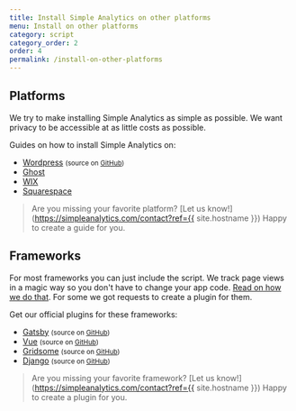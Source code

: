 ```yaml
---
title: Install Simple Analytics on other platforms
menu: Install on other platforms
category: script
category_order: 2
order: 4
permalink: /install-on-other-platforms
---
```


## Platforms

We try to make installing Simple Analytics as simple as possible. We want privacy to be accessible at as little costs as possible.

Guides on how to install Simple Analytics on:

- [Wordpress](/install-simple-analytics-on-wordpress) <small>(source on [GitHub](https://github.com/simpleanalytics/wordpress-plugin#readme))</small>
- [Ghost](/install-simple-analytics-on-ghost)
- [WIX](/install-simple-analytics-on-wix)
- [Squarespace](/install-simple-analytics-on-squarespace)

> Are you missing your favorite platform? [Let us know!](https://simpleanalytics.com/contact?ref={{ site.hostname }}) Happy to create a guide for you.

## Frameworks

For most frameworks you can just include the script. We track page views in a magic way so you don't have to change your app code. [Read on how we do that](/trigger-custom-page-views). For some we got requests to create a plugin for them.

Get our official plugins for these frameworks:

- [Gatsby](https://www.npmjs.com/package/gatsby-plugin-simple-analytics) <small>(source on [GitHub](https://github.com/simpleanalytics/gatsby-plugin#readme))</small>
- [Vue](https://www.npmjs.com/package/simple-analytics-vue) <small>(source on [GitHub](https://github.com/simpleanalytics/vue-plugin#readme))</small>
- [Gridsome](https://gridsome.org/plugins/gridsome-plugin-simple-analytics) <small>(source on [GitHub](https://github.com/simpleanalytics/gridsome-plugin#readme))</small>
- [Django](https://pypi.org/project/simpleanalytics/) <small>(source on [GitHub](https://github.com/simpleanalytics/django-plugin#readme))</small>

> Are you missing your favorite framework? [Let us know!](https://simpleanalytics.com/contact?ref={{ site.hostname }}) Happy to create a plugin for you.
